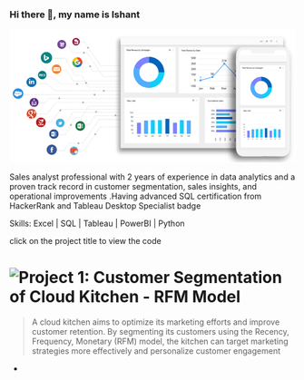 ### Hi there 👋, my name is Ishant
![](1671108497577.gif)

Sales analyst professional with 2 years of experience in data analytics and a proven track record in customer segmentation, sales insights, and operational improvements .Having advanced  SQL certification from HackerRank and Tableau Desktop Specialist badge

Skills: Excel | SQL | Tableau | PowerBI | Python

click on the project title to view the code
# ![Project 1: Customer Segmentation of Cloud Kitchen - RFM Model](https://github.com/ishantinsights/Customer-Segmentation/blob/4fa2f776e4e2eb6b626c8c0e0dc6492385393c9b/Customer_Segmentation.ipynb)
> A cloud kitchen aims to optimize its marketing efforts and improve customer retention. By segmenting its customers using the Recency, Frequency, Monetary (RFM) model, the kitchen can target marketing strategies more effectively and personalize customer engagement

- 













